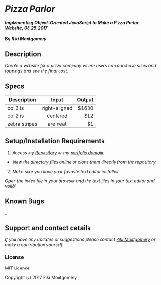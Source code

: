 # _Pizza Parlor_

#### _Implementing Object-Oriented JavaScript to Make a Pizza Parlor Website, 08.25.2017_

#### By _Riki Montgomery_

## Description

_Create a website for a pizza company where users can purchase sizes and toppings and see the final cost._

## Specs

| Description        | Input           | Output  |
| ------------- |:-------------:| -----:|
| col 3 is      | right-aligned | $1600 |
| col 2 is      | centered      |   $12 |
| zebra stripes | are neat      |    $1 |

## Setup/Installation Requirements

1. _Access my [Repository](https://github.com/rikimontgomery/pizza-parlor) or my [portfolio domain](https://rikimontgomery.github.io/pizza-parlor/)._

* _View the directory files online or clone them directly from the repository._

2. _Make sure you have your favorite text editor installed._

_Open the index file in your browser and the text files in your text editor and voilà!_

## Known Bugs

_..._

## Support and contact details

_If you have any updates or suggestions please contact [Riki Montgomery] or make a contribution yourself._

[Riki Montgomery]: mailto:mostriki820@gmail.com

### License

MIT License

Copyright (c) 2017 Riki Montgomery
